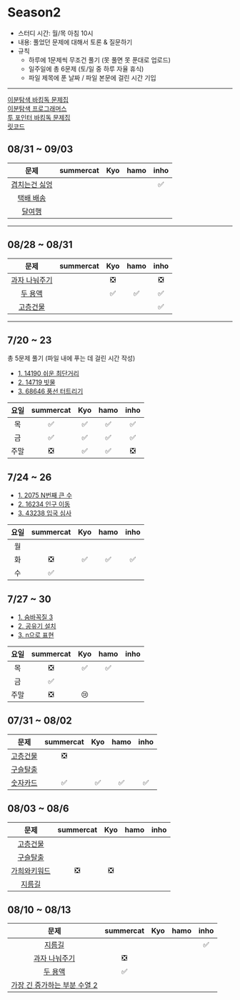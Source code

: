 # Season2

- 스터디 시간: 월/목 아침 10시
- 내용: 풀었던 문제에 대해서 토론 & 질문하기
- 규칙
  - 하루에 1문제씩 무조건 풀기 (못 풀면 못 푼대로 업로드)
  - 일주일에 총 6문제 (토/일 중 하루 자율 휴식)
  - 파일 제목에 푼 날짜 / 파일 본문에 걸린 시간 기입

---

[이분탐색 바킹독 문제집](https://www.acmicpc.net/workbook/view/8400) <br>
[이분탐색 프로그래머스](https://school.programmers.co.kr/learn/courses/30/parts/12486) <br>
[투 포인터 바킹독 문제집](https://www.acmicpc.net/workbook/view/8709) <br>
[릿코드](https://www.teamblind.com/post/New-Year-Gift---Curated-List-of-Top-75-LeetCode-Questions-to-Save-Your-Time-OaM1orEU) <br>

## 08/31 ~ 09/03
| 문제                                             | summercat | Kyo     	| hamo    	| inho    	|
|:-----------------------------------------------:|:---------:|:---------:|:---------:|:---------:|
|[겹치는건 싫엉](https://www.acmicpc.net/problem/20922)|         |            |          |      ✅     |
|[택배 배송](https://www.acmicpc.net/problem/5972)    |         |            |          |             |
|[달여행](https://www.acmicpc.net/problem/17484)   |           |            |          |             |

----

## 08/28 ~ 08/31
| 문제                                             | summercat | Kyo     	| hamo    	| inho    	|
|:-----------------------------------------------:|:---------:|:---------:|:---------:|:---------:|
|[과자 나눠주기](https://www.acmicpc.net/problem/16401)|         |     ❎     |          |      ❎    |
|[두 용액](https://www.acmicpc.net/problem/2470)    |          |      ✅    |    ✅     |     ✅     | 
|[고층건물](https://www.acmicpc.net/problem/1027)   |           |            |          |     ✅     |

---

## 7/20 ~ 23
총 5문제 풀기 (파일 내에 푸는 데 걸린 시간 작성)
- [1. 14190 쉬운 최단거리](https://www.acmicpc.net/problem/14940)
- [2. 14719 빗물](https://www.acmicpc.net/problem/14719)
- [3. 68646 풍선 터트리기](https://school.programmers.co.kr/learn/courses/30/lessons/68646)

| 요일 | summercat | Kyo     	| hamo    	| inho    	|
|:---:|:---------:|:---------:|:---------:|:---------:|
| 목   |     ✅    |    ✅     |    ✅     |    ✅       |
| 금   |     ✅    |    ✅     |     ✅    |     ✅    |
| 주말  |     ❎    |    ✅     |     ✅     |     ❎      |

## 7/24 ~ 26
- [1. 2075 N번째 큰 수](https://www.acmicpc.net/problem/2075)
- [2. 16234 인구 이동](https://www.acmicpc.net/problem/16234)
- [3. 43238 입국 심사](https://school.programmers.co.kr/learn/courses/30/lessons/43238)

| 요일 | summercat | Kyo     	| hamo    	| inho    	|
|:---:|:---------:|:---------:|:---------:|:---------:|
| 월   |           |          |           |           |
| 화   |    ❎     |     ✅   |     ✅     |     ✅    |
| 수   |    ✅     |          |           |           |

## 7/27 ~ 30
- [1. 숨바꼭질 3](https://www.acmicpc.net/problem/13549)
- [2. 공유기 설치](https://www.acmicpc.net/problem/2110)
- [3. n으로 표현](https://school.programmers.co.kr/learn/courses/30/lessons/42895)

| 요일 | summercat | Kyo     	| hamo    	| inho    	|
|:---:|:---------:|:---------:|:---------:|:---------:|
| 목   |    ❎     |    ✅     |    ✅      |           |
| 금   |    ✅     |           |           |           |
| 주말  |   ❎     |   😢     |           |           |


## 07/31 ~ 08/02
| 문제                                             | summercat | Kyo     	| hamo    	| inho    	|
|:-----------------------------------------------:|:---------:|:---------:|:---------:|:---------:|
|[고층건물](https://www.acmicpc.net/problem/1027)   |     ❎    |            |          |            |
|[구슬탈출](https://www.acmicpc.net/problem/13459)  |           |            |          |            |
|[숫자카드](https://www.acmicpc.net/problem/10815)  |    ✅     |     ✅     |   ✅       |  ✅        |

## 08/03 ~ 08/6
| 문제                                             | summercat | Kyo     	| hamo    	| inho    	|
|:-----------------------------------------------:|:---------:|:---------:|:---------:|:---------:|
|[고층건물](https://www.acmicpc.net/problem/1027)   |           |            |          |            |
|[구슬탈출](https://www.acmicpc.net/problem/13459)  |           |            |          |            |
|[가희와키워드](https://www.acmicpc.net/problem/22233)|   ❎    |      ❎    |          |             |
|[지름길](https://www.acmicpc.net/problem/1446)   |             |            |         |          | 

## 08/10 ~ 08/13 
| 문제                                                           | summercat | Kyo     	| hamo    	| inho    	|
|:-------------------------------------------------------------:|:---------:|:---------:|:---------:|:---------:|
|[지름길](https://www.acmicpc.net/problem/1446)                   |            |            |         |    ✅    |
|[과자 나눠주기](https://www.acmicpc.net/problem/16401)             |     ❎     |            |         |          | 
|[두 용액](https://www.acmicpc.net/problem/2470)                  |     ✅      |            |         |          | 
|[가장 긴 증가하는 부분 수열 2](https://www.acmicpc.net/problem/12015) |            |            |         |          | 

